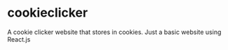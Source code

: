 # cookieclicker
A cookie clicker website that stores in cookies. Just a basic website using React.js
